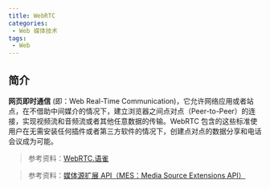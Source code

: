 ```yaml
---
title: WebRTC
categories:
 - Web 媒体技术
tags:
 - Web
---
```


## 简介

**网页即时通信** (即：Web Real-Time Communication)，它允许网络应用或者站点，在不借助中间媒介的情况下，建立浏览器之间点对点（Peer-to-Peer）的连接，实现视频流和音频流或者其他任意数据的传输。WebRTC 包含的这些标准使用户在无需安装任何插件或者第三方软件的情况下，创建点对点的数据分享和电话会议成为可能。

> 参考资料：[WebRTC.语雀](https://www.yuque.com/webmedia/handbook/webrtc)

> 参考资料：[媒体源扩展 API（MES：Media Source Extensions API）](https://developer.mozilla.org/zh-CN/docs/Web/API/Media_Source_Extensions_API)
